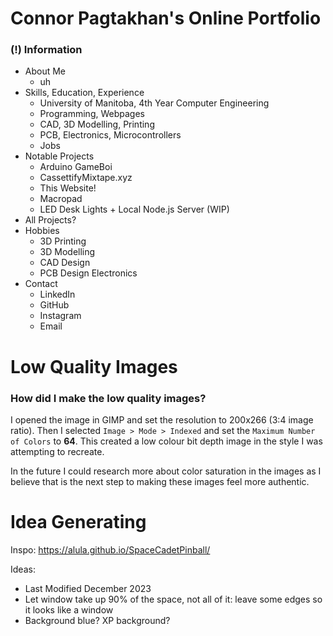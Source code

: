# Connor Pagtakhan's Online Portfolio

### (!) Information
- About Me
  - uh
- Skills, Education, Experience
  - University of Manitoba, 4th Year Computer Engineering
  - Programming, Webpages
  - CAD, 3D Modelling, Printing
  - PCB, Electronics, Microcontrollers
  - Jobs
- Notable Projects
  - Arduino GameBoi
  - CassettifyMixtape.xyz
  - This Website!
  - Macropad
  - LED Desk Lights + Local Node.js Server (WIP)
- All Projects?
- Hobbies
  - 3D Printing
  - 3D Modelling
  - CAD Design
  - PCB Design Electronics
- Contact
  - LinkedIn
  - GitHub
  - Instagram
  - Email


# Low Quality Images
### How did I make the low quality images?
I opened the image in GIMP and set the resolution to 200x266 (3:4 image ratio).
Then I selected ```Image > Mode > Indexed```
and set the ```Maximum Number of Colors``` to **64**. This created a low colour bit depth image in the style I was attempting to recreate.

In the future I could research more about color
saturation in the images as I believe that is the next step to making these images feel more authentic.





# Idea Generating
Inspo:
  https://alula.github.io/SpaceCadetPinball/

Ideas:
- Last Modified December 2023
- Let window take up 90% of the space, not all of it: leave some edges so it looks like a window
- Background blue? XP background?
